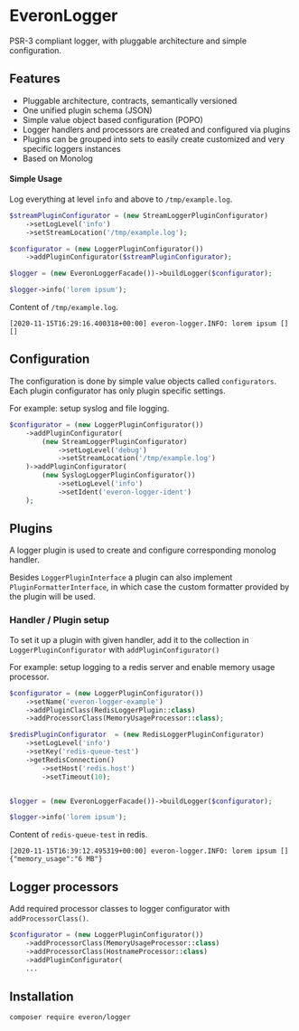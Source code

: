 # EveronLogger

PSR-3 compliant logger, with pluggable architecture and simple configuration.
 
## Features


 - Pluggable architecture, contracts, semantically versioned
 - One unified plugin schema (JSON)
 - Simple value object based configuration (POPO) 
 - Logger handlers and processors are created and configured via plugins
 - Plugins can be grouped into sets to easily create customized and very specific loggers instances
 - Based on Monolog 
 
 
#### Simple Usage

Log everything at level `info` and above to `/tmp/example.log`.

```php
$streamPluginConfigurator = (new StreamLoggerPluginConfigurator)
    ->setLogLevel('info')
    ->setStreamLocation('/tmp/example.log');

$configurator = (new LoggerPluginConfigurator())
    ->addPluginConfigurator($streamPluginConfigurator);

$logger = (new EveronLoggerFacade())->buildLogger($configurator);

$logger->info('lorem ipsum');
```

Content of `/tmp/example.log`. 
```
[2020-11-15T16:29:16.400318+00:00] everon-logger.INFO: lorem ipsum [] []
```
  
## Configuration

The configuration is done by simple value objects called `configurators`.
Each plugin configurator has only plugin specific settings.

For example: setup syslog and file logging.

```php
$configurator = (new LoggerPluginConfigurator())
    ->addPluginConfigurator(
        (new StreamLoggerPluginConfigurator)
            ->setLogLevel('debug')
            ->setStreamLocation('/tmp/example.log')
    )->addPluginConfigurator(
        (new SyslogLoggerPluginConfigurator())
            ->setLogLevel('info')
            ->setIdent('everon-logger-ident')
    );
```  

## Plugins

A logger plugin is used to create and configure corresponding monolog handler.

Besides `LoggerPluginInterface` a plugin can also implement `PluginFormatterInterface`,
in which case the custom formatter provided by the plugin will be used.


### Handler / Plugin setup

To set it up a plugin with given handler, add it to the collection in `LoggerPluginConfigurator` with `addPluginConfigurator()`
  
For example: setup logging to a redis server and enable memory usage processor.

```php
$configurator = (new LoggerPluginConfigurator())
    ->setName('everon-logger-example')
    ->addPluginClass(RedisLoggerPlugin::class)
    ->addProcessorClass(MemoryUsageProcessor::class);

$redisPluginConfigurator  = (new RedisLoggerPluginConfigurator)
    ->setLogLevel('info')
    ->setKey('redis-queue-test')
    ->getRedisConnection()
        ->setHost('redis.host')
        ->setTimeout(10);


$logger = (new EveronLoggerFacade())->buildLogger($configurator);

$logger->info('lorem ipsum');
```

Content of `redis-queue-test` in redis.
```
[2020-11-15T16:39:12.495319+00:00] everon-logger.INFO: lorem ipsum [] {"memory_usage":"6 MB"}
```

## Logger processors

Add required processor classes to logger configurator with `addProcessorClass()`.

```php
$configurator = (new LoggerPluginConfigurator())
    ->addProcessorClass(MemoryUsageProcessor::class)
    ->addProcessorClass(HostnameProcessor::class)
    ->addPluginConfigurator(
    ...
```

## Installation

```
composer require everon/logger
```
